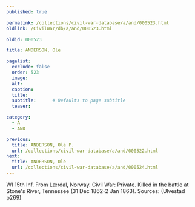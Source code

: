 ```yaml
---
published: true

permalink: /collections/civil-war-database/a/and/000523.html
oldlink: /CivilWar/db/a/and/000523.html

oldid: 000523

title: ANDERSON, Ole

pagelist:
  exclude: false
  order: 523
  image: 
  alt:
  caption:
  title:
  subtitle:      # Defaults to page subtitle
  teaser:

category: 
  - A 
  - AND

previous:
  title: ANDERSON, Ole P.
  url: /collections/civil-war-database/a/and/000522.html  
next:
  title: ANDERSON, Ole
  url: /collections/civil-war-database/a/and/000524.html   
---
```

WI 15th Inf. From L&aelig;rdal, Norway. Civil War: Private. Killed in the battle at Stone&#39;s River, Tennessee (31 Dec 1862-2 Jan 1863). Sources: (Ulvestad p269)